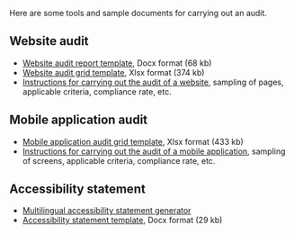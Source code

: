Here are some tools and sample documents for carrying out an audit.

## Website audit
* [Website audit report template](../raweb1/files/raweb1-lu-modele-rapport-audit.docx), Docx format (68 kb)
* [Website audit grid template](../raweb1/files/raweb1-lu-modele-grille-audit.xlsx), Xlsx format (374 kb)
* [Instructions for carrying out the audit of a website](../raweb1/methodo-test.html#Évaluation-de-la-conformité-à-la-norme-de-référence), sampling of pages, applicable criteria, compliance rate, etc.

## Mobile application audit
* [Mobile application audit grid template](../files/modele-grille-audit-appli-mobiles.xlsx), Xlsx format (433 kb)
* [Instructions for carrying out the audit of a mobile application](../raam1.1/methodologie.html#Évaluation-de-la-conformité-à-la-norme-de-référence), sampling of screens, applicable criteria, compliance rate, etc.

## Accessibility statement
* [Multilingual accessibility statement generator](./decla.html)
* [Accessibility statement template](../files/template-decla-en.docx), Docx format (29 kb) 
